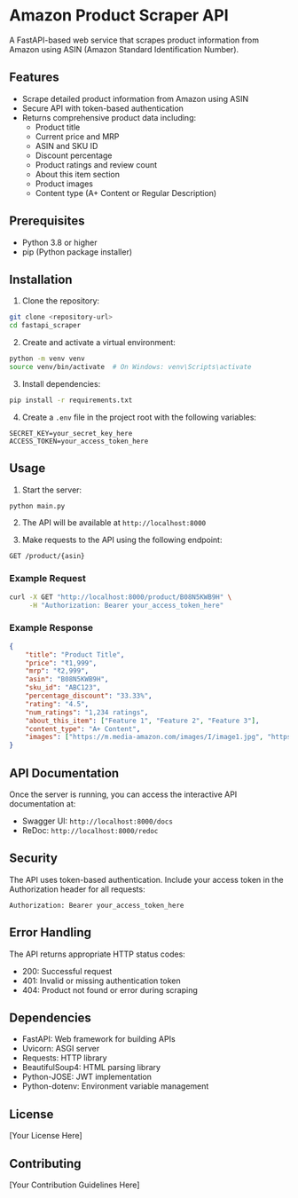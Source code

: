 # Amazon Product Scraper API

A FastAPI-based web service that scrapes product information from Amazon using ASIN (Amazon Standard Identification Number).

## Features

- Scrape detailed product information from Amazon using ASIN
- Secure API with token-based authentication
- Returns comprehensive product data including:
  - Product title
  - Current price and MRP
  - ASIN and SKU ID
  - Discount percentage
  - Product ratings and review count
  - About this item section
  - Product images
  - Content type (A+ Content or Regular Description)

## Prerequisites

- Python 3.8 or higher
- pip (Python package installer)

## Installation

1. Clone the repository:
```bash
git clone <repository-url>
cd fastapi_scraper
```

2. Create and activate a virtual environment:
```bash
python -m venv venv
source venv/bin/activate  # On Windows: venv\Scripts\activate
```

3. Install dependencies:
```bash
pip install -r requirements.txt
```

4. Create a `.env` file in the project root with the following variables:
```
SECRET_KEY=your_secret_key_here
ACCESS_TOKEN=your_access_token_here
```

## Usage

1. Start the server:
```bash
python main.py
```

2. The API will be available at `http://localhost:8000`

3. Make requests to the API using the following endpoint:
```
GET /product/{asin}
```

### Example Request

```bash
curl -X GET "http://localhost:8000/product/B08N5KWB9H" \
     -H "Authorization: Bearer your_access_token_here"
```

### Example Response

```json
{
    "title": "Product Title",
    "price": "₹1,999",
    "mrp": "₹2,999",
    "asin": "B08N5KWB9H",
    "sku_id": "ABC123",
    "percentage_discount": "33.33%",
    "rating": "4.5",
    "num_ratings": "1,234 ratings",
    "about_this_item": ["Feature 1", "Feature 2", "Feature 3"],
    "content_type": "A+ Content",
    "images": ["https://m.media-amazon.com/images/I/image1.jpg", "https://m.media-amazon.com/images/I/image2.jpg"]
}
```

## API Documentation

Once the server is running, you can access the interactive API documentation at:
- Swagger UI: `http://localhost:8000/docs`
- ReDoc: `http://localhost:8000/redoc`

## Security

The API uses token-based authentication. Include your access token in the Authorization header for all requests:
```
Authorization: Bearer your_access_token_here
```

## Error Handling

The API returns appropriate HTTP status codes:
- 200: Successful request
- 401: Invalid or missing authentication token
- 404: Product not found or error during scraping

## Dependencies

- FastAPI: Web framework for building APIs
- Uvicorn: ASGI server
- Requests: HTTP library
- BeautifulSoup4: HTML parsing library
- Python-JOSE: JWT implementation
- Python-dotenv: Environment variable management

## License

[Your License Here]

## Contributing

[Your Contribution Guidelines Here] 